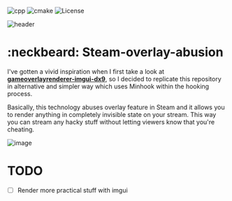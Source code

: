 ![cpp](https://img.shields.io/badge/C%2B%2B-17-%23ff40d9.svg?style=flat)
![cmake](https://img.shields.io/badge/cmake-3.16-yellow)
![License](http://img.shields.io/badge/license-MIT-yellowgreen.svg?style=flat)

![header](https://user-images.githubusercontent.com/33578715/108846417-7ee30800-7619-11eb-9022-a98085ccfbea.png)

# :neckbeard: Steam-overlay-abusion

I've gotten a vivid inspiration when I first take a look at **[gameoverlayrenderer-imgui-dx9](https://github.com/aixxe/gameoverlayrenderer-imgui-dx9)**, 
so I decided to replicate this repository in alternative and simpler way which uses Minhook within the hooking process.

Basically, this technology abuses overlay feature in Steam and it allows you to render anything in completely invisible state on your stream.
This way you can stream any hacky stuff without letting viewers know that you're cheating.

![image](https://user-images.githubusercontent.com/33578715/108758174-be601480-7585-11eb-9a6d-4d7088b6b47c.png)

# TODO
- [ ] Render more practical stuff with imgui